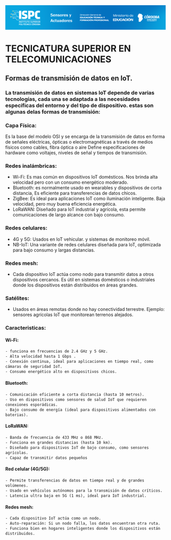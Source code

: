 <img src="./E assets/caratula.png">

# TECNICATURA SUPERIOR EN TELECOMUNICACIONES  

##  Formas de transmisión de datos en IoT.

### La transmisión de datos en sistemas IoT depende de varias tecnologías, cada una se adaptada a las necesidades específicas del entorno y del tipo de dispositivo. estas son algunas delas formas de transmisión:


### Capa Física:
Es la base del modelo OSI y se encarga de la transmisión de datos en forma de señales eléctricas, ópticas o electromagnéticas a través de medios físicos como cables, fibra óptica o aire
Define especificaciones de hardware como voltajes, niveles de señal y tiempos de transmisión.

### Redes inalámbricas:
- Wi-Fi: Es mas común en dispositivos IoT domésticos. Nos brinda alta velocidad pero con un consumo energético moderado.
- Bluetooth: es normalmente usado en wearables y dispositivos de corta distancia, Es eficiente para transferencias de datos chicos.
- ZigBee: Es ideal para aplicaciones IoT como iluminación inteligente. Baja velocidad, pero muy buena eficiencia energética.
- LoRaWAN: Diseñado para IoT industrial y agrícola, esta permite comunicaciones de largo alcance con bajo consumo.

### Redes celulares:
- 4G y 5G: Usados en IoT vehicular. y sistemas de monitoreo móvil.
- NB-IoT: Una variante de redes celulares diseñada para IoT, optimizada para bajo consumo y largas distancias.

### Redes mesh:
- Cada dispositivo IoT actúa como nodo para transmitir datos a otros dispositivos cercanos. Es útil en sistemas domésticos o industriales donde los dispositivos están distribuidos en áreas grandes.

### Satélites:
- Usados en áreas remotas donde no hay conectividad terrestre. Ejemplo: sensores agrícolas IoT que monitorean terrenos alejados.

### Caracteristicas:

#### Wi-Fi:
    - funciona en frecuencias de 2.4 GHz y 5 GHz.
    - Alta velocidad hasta 1 Gbps .
    - Conexión continua, ideal para aplicaciones en tiempo real, como cámaras de seguridad IoT.
    - Consumo energético alto en dispositivos chicos.
#### Bluetooth:
    - Comunicación eficiente a corta distancia (hasta 10 metros).
    - Uso en dispositivos como sensores de salud IoT que requieren conexiones esporádicas.
    - Bajo consumo de energía (ideal para dispositivos alimentados con baterias).
#### LoRaWAN:
    - Banda de frecuencia de 433 MHz o 868 MHz.
    - Funciona en grandes distancias (hasta 10 km).
    - Diseñado para dispositivos IoT de bajo consumo, como sensores agrícolas.
    - Capaz de transmitir datos pequeños
#### Red celular (4G/5G):
    - Permite transferencias de datos en tiempo real y de grandes volúmenes.
    - Usado en vehículos autónomos para la transmisión de datos críticos.
    - Latencia ultra baja en 5G (1 ms), ideal para IoT industrial.
#### Redes mesh:
    - Cada dispositivo IoT actúa como un nodo.
    - Auto-reparación: Si un nodo falla, los datos encuentran otra ruta.
    - Funciona bien en hogares inteligentes donde los dispositivos están distribuidos.


